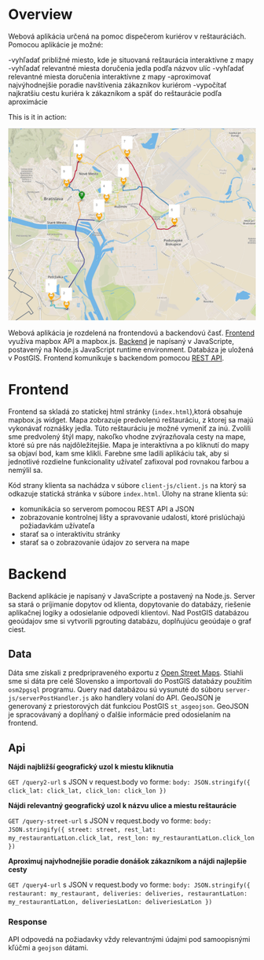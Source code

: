 # Overview

Webová aplikácia určená na pomoc dispečerom kuriérov v reštauráciách. Pomocou aplikácie je možné:

-vyhľadať približné miesto, kde je situovaná reštaurácia interaktívne z mapy
-vyhľadať relevantné miesta doručenia jedla podľa názvov ulíc
-vyhľadať relevantné miesta doručenia interaktívne z mapy
-aproximovať najvýhodnejšie poradie navštívenia zákazníkov kuriérom
-vypočítať najkratšiu cestu kuriéra k zákazníkom a späť do reštaurácie podľa aproximácie

This is it in action:

![Screenshot](UI1.PNG)

Webová aplikácia je rozdelená na frontendovú a backendovú časť. [Frontend](#frontend) využíva mapbox API a mapbox.js. [Backend](#backend) je napísaný v JavaScripte, postavený na Node.js JavaScript runtime environment. Databáza je uložená v PostGIS. Frontend komunikuje s backendom pomocou [REST API](#api).

# Frontend

Frontend sa skladá zo statickej html stránky (`index.html`),ktorá obsahuje mapbox.js widget. Mapa zobrazuje predvolenú reštauráciu, z ktorej sa majú vykonávať roznášky jedla. Túto reštauráciu je možné vymeniť za inú. Zvolili sme predvolený štýl mapy, nakoľko vhodne zvýrazňovala cesty na mape, ktoré sú pre nás najdôležitejšie. Mapa je interaktívna a po kliknutí do mapy sa objaví bod, kam sme klikli. Farebne sme ladili aplikáciu tak, aby si jednotlivé rozdielne funkcionality užívateľ zafixoval pod rovnakou farbou a nemýlil sa. 

Kód strany klienta sa nachádza v súbore `client-js/client.js` na ktorý sa odkazuje statická stránka v súbore `index.html`. Úlohy na strane klienta sú:
- komunikácia so serverom pomocou REST API a JSON 
- zobrazovanie kontrolnej lišty a spravovanie udalostí, ktoré prislúchajú požiadavkám užívateľa
- starať sa o interaktivitu stránky
- starať sa o zobrazovanie údajov zo servera na mape

# Backend

Backend aplikácie je napísaný v JavaScripte a postavený na Node.js. Server sa stará o príjimanie dopytov od klienta, dopytovanie do databázy, riešenie aplikačnej logiky a odosielanie odpovedí klientovi. Nad PostGIS databázou geoúdajov sme si vytvorili pgrouting databázu, doplňujúcu geoúdaje o graf ciest.

## Data

Dáta sme získali z predpripraveného exportu z [Open Street Maps](http://download.geofabrik.de/europe/slovakia.html). Stiahli sme si dáta pre celé Slovensko a importovali do PostGIS databázy použitím `osm2pgsql` programu. Query nad databázou sú vysunuté do súboru `server-js/serverPostHandler.js` ako handlery volaní do API. GeoJSON je generovaný z priestorových dát funkciou PostGIS `st_asgeojson`. GeoJSON je spracovávaný a dopĺňaný o ďalšie informácie pred odosielaním na frontend.

## Api

**Nájdi najbližší geografický uzol k miestu kliknutia**

`GET /query2-url` s JSON v request.body vo forme:
`body: JSON.stringify({
  click_lat: click_lat,
  click_lon: click_lon
})`

**Nájdi relevantný geografický uzol k názvu ulice a miestu reštaurácie**

`GET /query-street-url` s JSON v request.body vo forme:
`body: JSON.stringify({
  street: street,
  rest_lat: my_restaurantLatLon.click_lat,
  rest_lon: my_restaurantLatLon.click_lon
})`

**Aproximuj najvhodnejšie poradie donášok zákazníkom a nájdi najlepšie cesty**

`GET /query4-url` s JSON v request.body vo forme:
`body: JSON.stringify({
  restaurant: my_restaurant,
  deliveries: deliveries,
  restaurantLatLon: my_restaurantLatLon,
  deliveriesLatLon: deliveriesLatLon
})`

### Response

API odpovedá na požiadavky vždy relevantnými údajmi pod samoopisnými kľúčmi a `geojson` dátami. 
